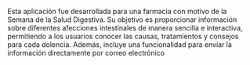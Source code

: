 Esta aplicación fue desarrollada para una farmacia con motivo de la Semana de la Salud Digestiva. Su objetivo es proporcionar información sobre diferentes afecciones intestinales de manera sencilla e interactiva, permitiendo a los usuarios conocer las causas, tratamientos y consejos para cada dolencia. Además, incluye una funcionalidad para enviar la información directamente por correo electrónico
